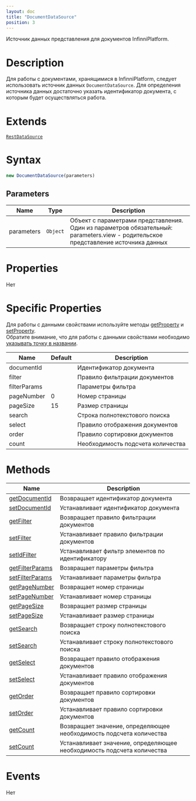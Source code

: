 ```yaml
---
layout: doc
title: "DocumentDataSource"
position: 3
---
```


Источник данных представления для документов InfinniPlatform.

# Description

Для работы с документами, хранящимися в InfinniPlatform, следует использовать источник данных
`DocumentDataSource`. Для определения источника данных достаточно указать идентификатор документа, с которым будет
осуществляться работа. 

# Extends

[`RestDataSource`](../RestDataSource/)

# Syntax

```js
new DocumentDataSource(parameters)
```

## Parameters

|Name|Type|Description|
|----|----------|---------|
|parameters|`Object`| Объект с параметрами представления. Один из параметров обязательный: parameters.view - родительское представление источника данных|


# Properties

Нет

# Specific Properties

Для работы с данными свойствами используйте методы [getProperty](../BaseDataSource/BaseDataSource.getProperty/) и [setProperty](../BaseDataSource/BaseDataSource.setProperty/).  
Обратите внимание, что для работы с данными свойствами необходимо [указывать точку в названии](../BaseDataSource/BaseDataSource.getProperty/#path-rules).

|Name|Default|Description|
|----|----|---------|
|documentId| |Идентификатор документа|
|filter| |Правило фильтрации документов|
|filterParams| |Параметры фильтра|
|pageNumber|0|Номер страницы|
|pageSize|15|Размер страницы|
|search| |Строка полнотекстового поиска|
|select| |Правило отображения документов|
|order| |Правило сортировки документов|
|count| |Необходимость подсчета количества|

# Methods

|Name|Description|
|----|---------|
|[getDocumentId](DocumentDataSource.getDocumentId/)|Возвращает идентификатор документа|
|[setDocumentId](DocumentDataSource.setDocumentId/)|Устанавливает идентификатор документа|
|[getFilter](DocumentDataSource.getFilter/)|Возвращает правило фильтрации документов|
|[setFilter](DocumentDataSource.setFilter/)|Устанавливает правило фильтрации документов|
|[setIdFilter](DocumentDataSource.setIdFilter/)|Устанавливает фильтр элементов по идентификатору|
|[getFilterParams](DocumentDataSource.getFilterParams/)|Возвращает параметры фильтра|
|[setFilterParams](DocumentDataSource.setFilterParams/)|Устанавливает параметры фильтра|
|[getPageNumber](DocumentDataSource.getPageNumber/)|Возвращает номер страницы|
|[setPageNumber](DocumentDataSource.setPageNumber/)|Устанавливает номер страницы|
|[getPageSize](DocumentDataSource.getPageSize/)|Возвращает размер страницы|
|[setPageSize](DocumentDataSource.setPageSize/)|Устанавливает размер страницы|
|[getSearch](DocumentDataSource.getSearch/)|Возвращает строку полнотекстового поиска|
|[setSearch](DocumentDataSource.setSearch/)|Устанавливает строку полнотекстового поиска|
|[getSelect](DocumentDataSource.getSelect/)|Возвращает правило отображения документов|
|[setSelect](DocumentDataSource.setSelect/)|Устанавливает правило отображения документов|
|[getOrder](DocumentDataSource.getOrder/)|Возвращает правило сортировки документов|
|[setOrder](DocumentDataSource.setOrder/)|Устанавливает правило сортировки документов|
|[getCount](DocumentDataSource.getCount/)|Возвращает значение, определяющее необходимость подсчета количества|
|[setCount](DocumentDataSource.setCount/)|Устанавливает значение, определяющее необходимость подсчета количества|

# Events

Нет
